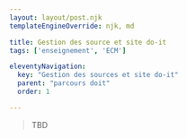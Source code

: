 ```yaml
---
layout: layout/post.njk 
templateEngineOverride: njk, md

title: Gestion des source et site do-it
tags: ['enseignement', 'ECM']

eleventyNavigation:
  key: "Gestion des sources et site do-it"
  parent: "parcours doit"
  order: 1

---
```


> TBD
